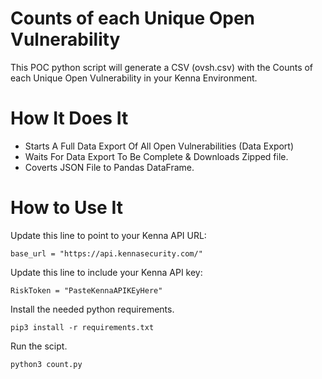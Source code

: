 # Counts of each Unique Open Vulnerability

This POC python script will generate a CSV (ovsh.csv) with the Counts of each Unique Open Vulnerability in your Kenna Environment.

# How It Does It
- Starts A Full Data Export Of All Open Vulnerabilities (Data Export)
- Waits For Data Export To Be Complete & Downloads Zipped file.
- Coverts JSON File to Pandas DataFrame.

# How to Use It
Update this line to point to your Kenna API URL:

```base_url = "https://api.kennasecurity.com/"```

Update this line to include your Kenna API key:

```RiskToken = "PasteKennaAPIKEyHere"```

Install the needed python requirements.

```pip3 install -r requirements.txt```

Run the scipt.

```python3 count.py```
